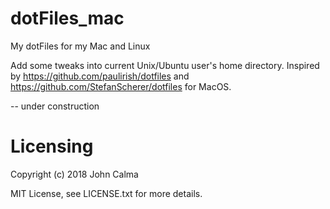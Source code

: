# dotFiles_mac
My dotFiles for my Mac and Linux

Add some tweaks into current Unix/Ubuntu user's home directory.
Inspired by <https://github.com/paulirish/dotfiles> and https://github.com/StefanScherer/dotfiles for MacOS.

-- under construction

# Licensing
Copyright (c) 2018 John Calma

MIT License, see LICENSE.txt for more details.
